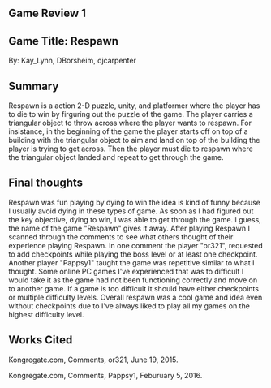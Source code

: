 ## Game Review 1

## Game Title: Respawn
By: Kay_Lynn, DBorsheim, djcarpenter

## Summary
Respawn is a action 2-D puzzle, unity, and platformer where the player has to die to win by firguring out the puzzle of the game. The player carries a triangular object to throw across where the player wants to respawn. For insistance, in the beginning of the game the player starts off on top of a building with the triangular object to aim and land on top of the building the player is trying to get across. Then the player must die to respawn where the triangular object landed and repeat to get through the game.     

## Final thoughts
Respawn was fun playing by dying to win the idea is kind of funny because I usually avoid dying in these types of game. As soon as I had figured out the key objective, dying to win, I was able to get through the game. I guess, the name of the game "Respawn" gives it away. After playing Respawn I scanned through the comments to see what others thought of their experience playing Respawn. In one comment the player "or321", requested to add checkpoints while playing the boss level or at least one checkpoint. Another player "Pappsy1" taught the game was repetitive similar to what I thought. Some online PC games I've experienced that was to difficult I would take it as the game had not been functioning correctly and move on to another game. If a game is too difficult it should have either checkpoints or multiple difficulty levels. Overall respawn was a cool game and idea even without checkpoints due to I've always liked to play all my games on the highest difficulty level.

## Works Cited
Kongregate.com, Comments, or321, June 19, 2015.

Kongregate.com, Comments, Pappsy1, Feburuary 5, 2016.

